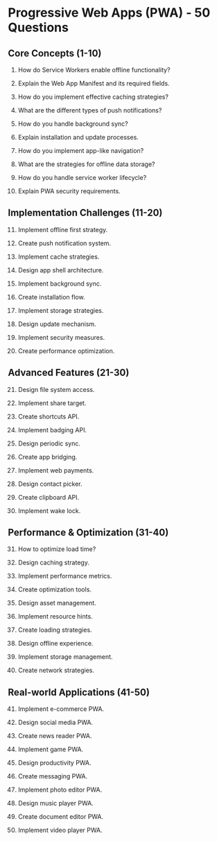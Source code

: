 # Progressive Web Apps (PWA) - 50 Questions

## Core Concepts (1-10)

1. How do Service Workers enable offline functionality?

2. Explain the Web App Manifest and its required fields.

3. How do you implement effective caching strategies?

4. What are the different types of push notifications?

5. How do you handle background sync?

6. Explain installation and update processes.

7. How do you implement app-like navigation?

8. What are the strategies for offline data storage?

9. How do you handle service worker lifecycle?

10. Explain PWA security requirements.

## Implementation Challenges (11-20)

11. Implement offline first strategy.

12. Create push notification system.

13. Implement cache strategies.

14. Design app shell architecture.

15. Implement background sync.

16. Create installation flow.

17. Implement storage strategies.

18. Design update mechanism.

19. Implement security measures.

20. Create performance optimization.

## Advanced Features (21-30)

21. Design file system access.

22. Implement share target.

23. Create shortcuts API.

24. Implement badging API.

25. Design periodic sync.

26. Create app bridging.

27. Implement web payments.

28. Design contact picker.

29. Create clipboard API.

30. Implement wake lock.

## Performance & Optimization (31-40)

31. How to optimize load time?

32. Design caching strategy.

33. Implement performance metrics.

34. Create optimization tools.

35. Design asset management.

36. Implement resource hints.

37. Create loading strategies.

38. Design offline experience.

39. Implement storage management.

40. Create network strategies.

## Real-world Applications (41-50)

41. Implement e-commerce PWA.

42. Design social media PWA.

43. Create news reader PWA.

44. Implement game PWA.

45. Design productivity PWA.

46. Create messaging PWA.

47. Implement photo editor PWA.

48. Design music player PWA.

49. Create document editor PWA.

50. Implement video player PWA.
